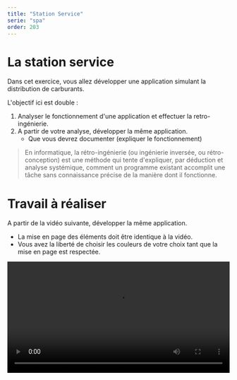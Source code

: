 ```yaml
---
title: "Station Service"
serie: "spa"
order: 203
---
```


# La station service

Dans cet exercice, vous allez développer une application simulant la distribution de carburants.

L'objectif ici est double : 
1. Analyser le fonctionnement d'une application et effectuer la retro-ingénierie.
2. A partir de votre analyse, développer la même application.
    - Que vous devrez documenter (expliquer le fonctionnement)

> En informatique, la rétro-ingénierie (ou ingénierie inversée, ou rétro-conception) est une méthode qui tente d'expliquer, par déduction et analyse systémique, comment un programme existant accomplit une tâche sans connaissance précise de la manière dont il fonctionne.

# Travail à réaliser 

A partir de la vidéo suivante, développer la même application.

- La mise en page des éléments doit être identique à la vidéo.
- Vous avez la liberté de choisir les couleurs de votre choix tant que la mise en page est respectée.

<video width="100%" height="auto" controls>
  <source src="https://devoldere.net/ressources/demos/videos/gas-station.mp4" type="video/mp4">
</video>
